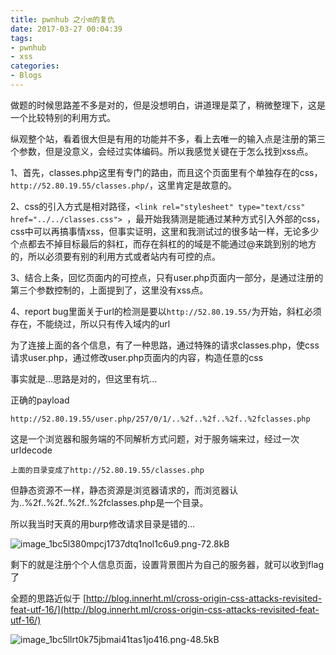 ```yaml
---
title: pwnhub 之小m的复仇
date: 2017-03-27 00:04:39
tags:
- pwnhub
- xss
categories:
- Blogs
---
```



做题的时候思路差不多是对的，但是没想明白，讲道理是菜了，稍微整理下，这是一个比较特别的利用方式。

<!--more-->

纵观整个站，看着很大但是有用的功能并不多，看上去唯一的输入点是注册的第三个参数，但是没意义，会经过实体编码。所以我感觉关键在于怎么找到xss点。

1、首先，classes.php这里有专门的路由，而且这个页面里有个单独存在的css，`http://52.80.19.55/classes.php/`，这里肯定是故意的。

2、css的引入方式是相对路径，`<link rel="stylesheet" type="text/css" href="../../classes.css"> `，最开始我猜测是能通过某种方式引入外部的css，css中可以再搞事情xss，但事实证明，这里和我测试过的很多站一样，无论多少个点都去不掉目标最后的斜杠，而存在斜杠的的域是不能通过@来跳到别的地方的，所以必须要有别的利用方式或者站内有可控的点。

3、结合上条，回忆页面内的可控点，只有user.php页面内一部分，是通过注册的第三个参数控制的，上面提到了，这里没有xss点。

4、report bug里面关于url的检测是要以`http://52.80.19.55/`为开始，斜杠必须存在，不能绕过，所以只有传入域内的url


为了连接上面的各个信息，有了一种思路，通过特殊的请求classes.php，使css请求user.php，通过修改user.php页面内的内容，构造任意的css

事实就是...思路是对的，但这里有坑...

正确的payload
```
http://52.80.19.55/user.php/257/0/1/..%2f..%2f..%2f..%2fclasses.php
```

这是一个浏览器和服务端的不同解析方式问题，对于服务端来过，经过一次urldecode
```
上面的目录变成了http://52.80.19.55/classes.php
```

但静态资源不一样，静态资源是浏览器请求的，而浏览器认为..%2f..%2f..%2f..%2fclasses.php是一个目录。

所以我当时天真的用burp修改请求目录是错的...

![image_1bc5l380mpcj1737dtq1nol1c6u9.png-72.8kB][1]

剩下的就是注册个个人信息页面，设置背景图片为自己的服务器，就可以收到flag了

全题的思路近似于
[http://blog.innerht.ml/cross-origin-css-attacks-revisited-feat-utf-16/](http://blog.innerht.ml/cross-origin-css-attacks-revisited-feat-utf-16/)

![image_1bc5llrt0k75jbmai41tas1jo416.png-48.5kB][2]


  [1]: https://lorexxar-blog.oss-cn-shanghai.aliyuncs.com/zybuluo-backup/LoRexxar/7phtdg0ehxomaqdkem4hd6j9/image_1bc5l380mpcj1737dtq1nol1c6u9.png
  [2]: https://lorexxar-blog.oss-cn-shanghai.aliyuncs.com/zybuluo-backup/LoRexxar/9c3xlhhqb0fjqedmd544o27u/image_1bc5llrt0k75jbmai41tas1jo416.png